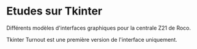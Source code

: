 # Etudes sur Tkinter
Différents modèles d'interfaces graphiques pour la centrale Z21 de Roco.

Tkinter Turnout est une première version de l'interface uniquement.
